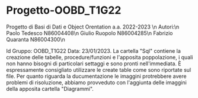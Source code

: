 # Progetto-OOBD_T1G22
Progetto di Basi di Dati e Object Orentation a.a. 2022-2023 \n
Autori:\n
Paolo Tedesco N86004408\n
Giulio Ruopolo N86004285\n
Fabrizio Quaranta N86004300\n


Id Gruppo: OOBD_T1G22 Data: 23/01/2023.
La cartella "Sql" contiene la creazione delle tabelle, procedure/funzioni e l'apposita poppolazione, i quali non hanno bisogni di particolari settaggi e sono pronti 
nell'immediata. È espressamente consigliato utilizzare le create table come sono riportate sul file.
Per quanto riguarda la ducumentazione le imaggini protrebbere avere problemi di risoluzione, abbiamo provveduto con l'aggiunta delle imaggini della apposita cartella 
"Diagrammi".
